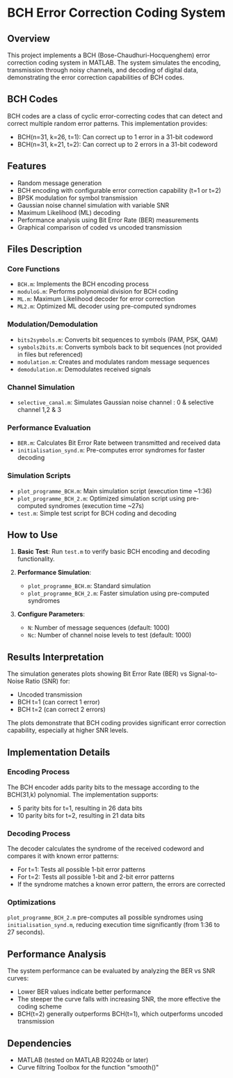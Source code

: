 # BCH Error Correction Coding System

## Overview
This project implements a BCH (Bose-Chaudhuri-Hocquenghem) error correction coding system in MATLAB. The system simulates the encoding, transmission through noisy channels, and decoding of digital data, demonstrating the error correction capabilities of BCH codes.

## BCH Codes
BCH codes are a class of cyclic error-correcting codes that can detect and correct multiple random error patterns. This implementation provides:
- BCH(n=31, k=26, t=1): Can correct up to 1 error in a 31-bit codeword
- BCH(n=31, k=21, t=2): Can correct up to 2 errors in a 31-bit codeword

## Features
- Random message generation
- BCH encoding with configurable error correction capability (t=1 or t=2)
- BPSK modulation for symbol transmission
- Gaussian noise channel simulation with variable SNR
- Maximum Likelihood (ML) decoding
- Performance analysis using Bit Error Rate (BER) measurements
- Graphical comparison of coded vs uncoded transmission

## Files Description

### Core Functions
- `BCH.m`: Implements the BCH encoding process
- `moduloG.m`: Performs polynomial division for BCH coding
- `ML.m`: Maximum Likelihood decoder for error correction
- `ML2.m`: Optimized ML decoder using pre-computed syndromes

### Modulation/Demodulation
- `bits2symbols.m`: Converts bit sequences to symbols (PAM, PSK, QAM)
- `symbols2bits.m`: Converts symbols back to bit sequences (not provided in files but referenced)
- `modulation.m`: Creates and modulates random message sequences
- `demodulation.m`: Demodulates received signals

### Channel Simulation
- `selective_canal.m`: Simulates Gaussian noise channel : 0 & selective channel 1,2 & 3 

### Performance Evaluation
- `BER.m`: Calculates Bit Error Rate between transmitted and received data
- `initialisation_synd.m`: Pre-computes error syndromes for faster decoding

### Simulation Scripts
- `plot_programme_BCH.m`: Main simulation script (execution time ~1:36)
- `plot_programme_BCH_2.m`: Optimized simulation script using pre-computed syndromes (execution time ~27s)
- `test.m`: Simple test script for BCH coding and decoding

## How to Use

1. **Basic Test**:
   Run `test.m` to verify basic BCH encoding and decoding functionality.

2. **Performance Simulation**:
   - `plot_programme_BCH.m`: Standard simulation
   - `plot_programme_BCH_2.m`: Faster simulation using pre-computed syndromes

3. **Configure Parameters**:
   - `N`: Number of message sequences (default: 1000)
   - `Nc`: Number of channel noise levels to test (default: 1000)

## Results Interpretation

The simulation generates plots showing Bit Error Rate (BER) vs Signal-to-Noise Ratio (SNR) for:
- Uncoded transmission
- BCH t=1 (can correct 1 error)
- BCH t=2 (can correct 2 errors)

The plots demonstrate that BCH coding provides significant error correction capability, especially at higher SNR levels.

## Implementation Details

### Encoding Process
The BCH encoder adds parity bits to the message according to the BCH(31,k) polynomial. The implementation supports:
- 5 parity bits for t=1, resulting in 26 data bits
- 10 parity bits for t=2, resulting in 21 data bits

### Decoding Process
The decoder calculates the syndrome of the received codeword and compares it with known error patterns:
- For t=1: Tests all possible 1-bit error patterns
- For t=2: Tests all possible 1-bit and 2-bit error patterns
- If the syndrome matches a known error pattern, the errors are corrected

### Optimizations
`plot_programme_BCH_2.m` pre-computes all possible syndromes using `initialisation_synd.m`, reducing execution time significantly (from 1:36 to 27 seconds).

## Performance Analysis
The system performance can be evaluated by analyzing the BER vs SNR curves:
- Lower BER values indicate better performance
- The steeper the curve falls with increasing SNR, the more effective the coding scheme
- BCH(t=2) generally outperforms BCH(t=1), which outperforms uncoded transmission

## Dependencies
- MATLAB (tested on MATLAB R2024b or later)
- Curve filtring Toolbox for the function "smooth()"
